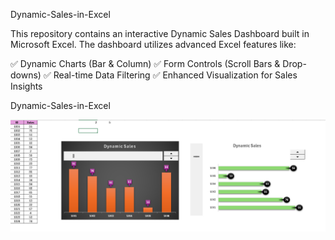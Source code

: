 Dynamic-Sales-in-Excel

This repository contains an interactive Dynamic Sales Dashboard built in Microsoft Excel. The dashboard utilizes advanced Excel features like:

✅ Dynamic Charts (Bar & Column)
✅ Form Controls (Scroll Bars & Drop-downs)
✅ Real-time Data Filtering
✅ Enhanced Visualization for Sales Insights


Dynamic-Sales-in-Excel

<img src="https://github.com/Amitkundu9903/Dynamic-Sales/blob/8857f3cfd3ba6210cee9c1313c45297652b8fad9/Mastering%20Dynamic%20Sales%20Charts%20in%20Excel!.png" alt="Image Description" width="600">
